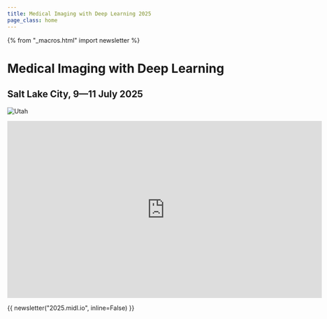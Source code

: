 ```yaml
---
title: Medical Imaging with Deep Learning 2025
page_class: home
---
```

{% from "_macros.html" import newsletter %}

# Medical Imaging with Deep Learning
## Salt Lake City, 9—11 July 2025

<p class="primary-photo centered">
    <img alt="Utah" src="/images/midl-25-arches.jpg">
</p>

<iframe width="720" height="405" src="https://youtu.be/TcsJES1UgjY" frameborder="0" allow="accelerometer; autoplay; encrypted-media; gyroscope; picture-in-picture" allowfullscreen></iframe>


{{ newsletter("2025.midl.io", inline=False) }}
